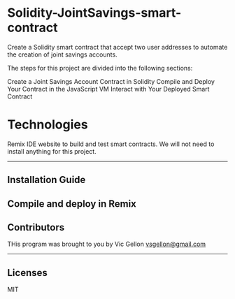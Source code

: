 # Solidity-JointSavings-smart-contract
Create a Solidity smart contract that accept two user addresses to automate the creation of joint savings accounts.

The steps for this project are divided into the following sections:

Create a Joint Savings Account Contract in Solidity
Compile and Deploy Your Contract in the JavaScript VM
Interact with Your Deployed Smart Contract

# Technologies
Remix IDE website to build and test smart contracts. We will not need to install anything for this project.

---

## Installation Guide

Compile and deploy in Remix
---

## Contributors

THis program was brought to you by Vic Gellon vsgellon@gmail.com

---

## Licenses
MIT

